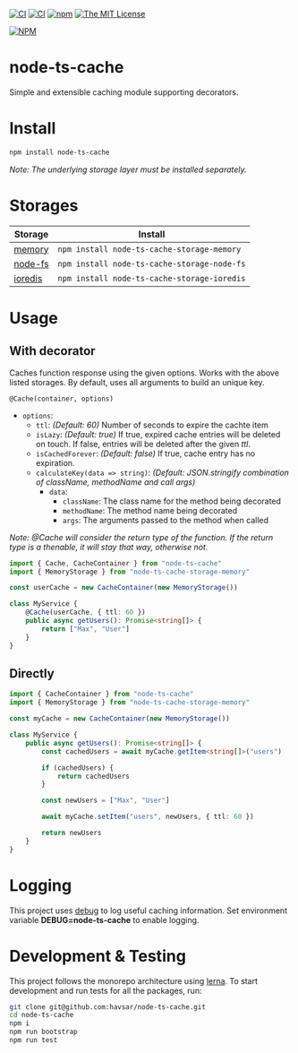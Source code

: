 [![CI](https://github.com/havsar/node-ts-cache/actions/workflows/ci.yml/badge.svg)](https://github.com/havsar/node-ts-cache/actions/workflows/ci.yml)
[![CI](https://github.com/havsar/node-ts-cache/actions/workflows/ci.yml/badge.svg?branch=development)](https://github.com/havsar/node-ts-cache/actions/workflows/ci.yml)
[![npm](https://img.shields.io/npm/v/node-ts-cache.svg)](https://www.npmjs.org/package/node-ts-cache)
[![The MIT License](https://img.shields.io/npm/l/node-ts-cache.svg)](http://opensource.org/licenses/MIT)

[![NPM](https://nodei.co/npm/node-ts-cache.png?downloads=true&downloadRank=true&stars=true)](https://nodei.co/npm/node-ts-cache/)

# node-ts-cache

Simple and extensible caching module supporting decorators.

# Install

```bash
npm install node-ts-cache
```

_Note: The underlying storage layer must be installed separately._

# Storages

| Storage                                                                | Install                                     |
| ---------------------------------------------------------------------- | ------------------------------------------- |
| [memory](https://www.npmjs.com/package/node-ts-cache-storage-memory)   | `npm install node-ts-cache-storage-memory`  |
| [node-fs](https://www.npmjs.com/package/node-ts-cache-storage-node-fs) | `npm install node-ts-cache-storage-node-fs` |
| [ioredis](https://www.npmjs.com/package/node-ts-cache-storage-ioredis) | `npm install node-ts-cache-storage-ioredis` |

# Usage

## With decorator

Caches function response using the given options.
Works with the above listed storages.
By default, uses all arguments to build an unique key.

`@Cache(container, options)`

-   `options`:
    -   `ttl`: _(Default: 60)_ Number of seconds to expire the cachte item
    -   `isLazy`: _(Default: true)_ If true, expired cache entries will be deleted on touch. If false, entries will be deleted after the given _ttl_.
    -   `isCachedForever`: _(Default: false)_ If true, cache entry has no expiration.
    -   `calculateKey(data => string)`: _(Default: JSON.stringify combination of className, methodName and call args)_
        -   `data`:
            -   `className`: The class name for the method being decorated
            -   `methodName`: The method name being decorated
            -   `args`: The arguments passed to the method when called

_Note: @Cache will consider the return type of the function. If the return type is a thenable, it will stay that way, otherwise not._

```ts
import { Cache, CacheContainer } from "node-ts-cache"
import { MemoryStorage } from "node-ts-cache-storage-memory"

const userCache = new CacheContainer(new MemoryStorage())

class MyService {
    @Cache(userCache, { ttl: 60 })
    public async getUsers(): Promise<string[]> {
        return ["Max", "User"]
    }
}
```

## Directly

```ts
import { CacheContainer } from "node-ts-cache"
import { MemoryStorage } from "node-ts-cache-storage-memory"

const myCache = new CacheContainer(new MemoryStorage())

class MyService {
    public async getUsers(): Promise<string[]> {
        const cachedUsers = await myCache.getItem<string[]>("users")

        if (cachedUsers) {
            return cachedUsers
        }

        const newUsers = ["Max", "User"]

        await myCache.setItem("users", newUsers, { ttl: 60 })

        return newUsers
    }
}
```

# Logging

This project uses [debug](https://github.com/visionmedia/debug) to log useful caching information.
Set environment variable **DEBUG=node-ts-cache** to enable logging.

# Development & Testing

This project follows the monorepo architecture using [lerna](https://github.com/lerna/lerna).
To start development and run tests for all the packages, run:

```bash
git clone git@github.com:havsar/node-ts-cache.git
cd node-ts-cache
npm i
npm run bootstrap
npm run test
```
